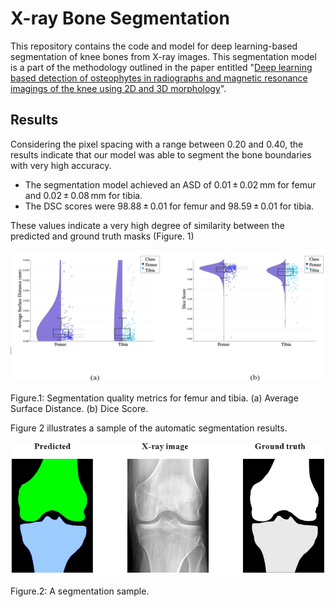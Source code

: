 # X-ray Bone Segmentation

This repository contains the code and model for deep learning-based segmentation of knee bones from X-ray images. This segmentation model is a part of the methodology outlined in the paper entitled "<a href="https://onlinelibrary.wiley.com/doi/10.1002/jor.25800">Deep learning based detection of osteophytes in radiographs and magnetic resonance imagings of the knee using 2D and 3D morphology</a>".

## Results

Considering the pixel spacing with a range between 0.20 and 0.40, the results indicate that our model was able to segment the bone boundaries with very high accuracy. 

- The segmentation model achieved an ASD of 0.01 ± 0.02 mm for femur and 0.02 ± 0.08 mm for tibia.
- The DSC scores were 98.88 ± 0.01 for femur and 98.59 ± 0.01 for tibia.

These values indicate a very high degree of similarity between the predicted and ground truth masks (Figure. 1)

![Figure.1: Segmentation quality metrics for femur and tibia. (a) Average Surface Distance. (b) Dice Score. ](figs/figure1.jpeg)

Figure.1: Segmentation quality metrics for femur and tibia. (a) Average Surface Distance. (b) Dice Score. 

Figure 2 illustrates a sample of the automatic segmentation results.

![Figure.2: A segmentation sample.](figs/figure2.jpeg)

Figure.2: A segmentation sample. 


